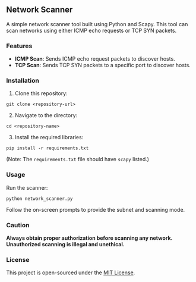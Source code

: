 ## Network Scanner

A simple network scanner tool built using Python and Scapy. This tool can scan networks using either ICMP echo requests or TCP SYN packets.

### Features

- **ICMP Scan**: Sends ICMP echo request packets to discover hosts.
- **TCP Scan**: Sends TCP SYN packets to a specific port to discover hosts.

### Installation

1. Clone this repository:
```
git clone <repository-url>
```

2. Navigate to the directory:
```
cd <repository-name>
```

3. Install the required libraries:
```
pip install -r requirements.txt
```
(Note: The `requirements.txt` file should have `scapy` listed.)

### Usage

Run the scanner:
```
python network_scanner.py
```

Follow the on-screen prompts to provide the subnet and scanning mode.

### Caution

**Always obtain proper authorization before scanning any network. Unauthorized scanning is illegal and unethical.**

### License

This project is open-sourced under the [MIT License](LICENSE).
